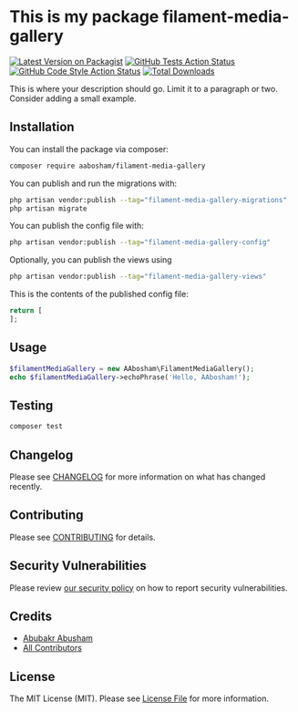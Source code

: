 # This is my package filament-media-gallery

[![Latest Version on Packagist](https://img.shields.io/packagist/v/aabosham/filament-media-gallery.svg?style=flat-square)](https://packagist.org/packages/aabosham/filament-media-gallery)
[![GitHub Tests Action Status](https://img.shields.io/github/actions/workflow/status/aabosham/filament-media-gallery/run-tests.yml?branch=main&label=tests&style=flat-square)](https://github.com/aabosham/filament-media-gallery/actions?query=workflow%3Arun-tests+branch%3Amain)
[![GitHub Code Style Action Status](https://img.shields.io/github/actions/workflow/status/aabosham/filament-media-gallery/fix-php-code-style-issues.yml?branch=main&label=code%20style&style=flat-square)](https://github.com/aabosham/filament-media-gallery/actions?query=workflow%3A"Fix+PHP+code+style+issues"+branch%3Amain)
[![Total Downloads](https://img.shields.io/packagist/dt/aabosham/filament-media-gallery.svg?style=flat-square)](https://packagist.org/packages/aabosham/filament-media-gallery)



This is where your description should go. Limit it to a paragraph or two. Consider adding a small example.

## Installation

You can install the package via composer:

```bash
composer require aabosham/filament-media-gallery
```

You can publish and run the migrations with:

```bash
php artisan vendor:publish --tag="filament-media-gallery-migrations"
php artisan migrate
```

You can publish the config file with:

```bash
php artisan vendor:publish --tag="filament-media-gallery-config"
```

Optionally, you can publish the views using

```bash
php artisan vendor:publish --tag="filament-media-gallery-views"
```

This is the contents of the published config file:

```php
return [
];
```

## Usage

```php
$filamentMediaGallery = new AAbosham\FilamentMediaGallery();
echo $filamentMediaGallery->echoPhrase('Hello, AAbosham!');
```

## Testing

```bash
composer test
```

## Changelog

Please see [CHANGELOG](CHANGELOG.md) for more information on what has changed recently.

## Contributing

Please see [CONTRIBUTING](.github/CONTRIBUTING.md) for details.

## Security Vulnerabilities

Please review [our security policy](../../security/policy) on how to report security vulnerabilities.

## Credits

- [Abubakr Abusham](https://github.com/AAbosham)
- [All Contributors](../../contributors)

## License

The MIT License (MIT). Please see [License File](LICENSE.md) for more information.
